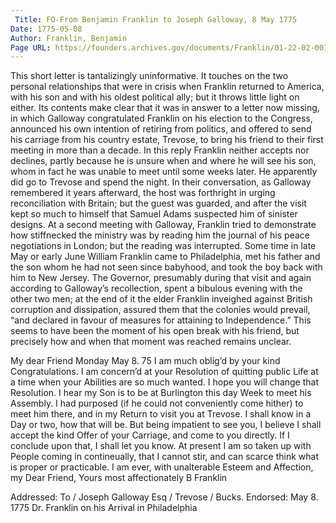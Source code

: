 ```yaml
---
 Title: FO-From Benjamin Franklin to Joseph Galloway, 8 May 1775
Date: 1775-05-08
Author: Franklin, Benjamin
Page URL: https://founders.archives.gov/documents/Franklin/01-22-02-0017
---
```


This short letter is tantalizingly uninformative. It touches on the two personal relationships that were in crisis when Franklin returned to America, with his son and with his oldest political ally; but it throws little light on either. Its contents make clear that it was in answer to a letter now missing, in which Galloway congratulated Franklin on his election to the Congress, announced his own intention of retiring from politics, and offered to send his carriage from his country estate, Trevose, to bring his friend to their first meeting in more than a decade. In this reply Franklin neither accepts nor declines, partly because he is unsure when and where he will see his son, whom in fact he was unable to meet until some weeks later.
He apparently did go to Trevose and spend the night. In their conversation, as Galloway remembered it years afterward, the host was forthright in urging reconciliation with Britain; but the guest was guarded, and after the visit kept so much to himself that Samuel Adams suspected him of sinister designs. At a second meeting with Galloway, Franklin tried to demonstrate how stiffnecked the ministry was by reading him the journal of his peace negotiations in London; but the reading was interrupted. Some time in late May or early June William Franklin came to Philadelphia, met his father and the son whom he had not seen since babyhood, and took the boy back with him to New Jersey. The Governor, presumably during that visit and again according to Galloway’s recollection, spent a bibulous evening with the other two men; at the end of it the elder Franklin inveighed against British corruption and dissipation, assured them that the colonies would prevail, “and declared in favour of measures for attaining to Independence.” This seems to have been the moment of his open break with his friend, but precisely how and when that moment was reached remains unclear.
 
My dear Friend
Monday May 8. 75
I am much oblig’d by your kind Congratulations. I am concern’d at your Resolution of quitting public Life at a time when your Abilities are so much wanted. I hope you will change that Resolution. I hear my Son is to be at Burlington this day Week to meet his Assembly. I had purposed (if he could not conveniently come hither) to meet him there, and in my Return to visit you at Trevose. I shall know in a Day or two, how that will be. But being impatient to see you, I believe I shall accept the kind Offer of your Carriage, and come to you directly. If I conclude upon that, I shall let you know. At present I am so taken up with People coming in contineually, that I cannot stir, and can scarce think what is proper or practicable. I am ever, with unalterable Esteem and Affection, my Dear Friend, Yours most affectionately
B Franklin
 
Addressed: To / Joseph Galloway Esq / Trevose / Bucks.
Endorsed: May 8. 1775 Dr. Franklin on his Arrival in Philadelphia

